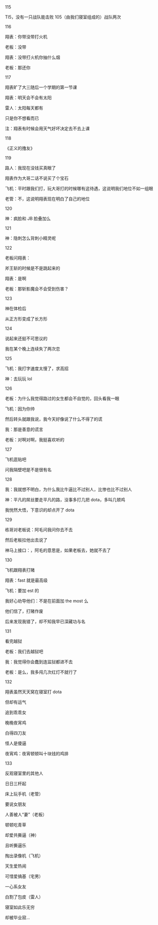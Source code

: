 115

TI5，没有一只战队能击败 105（由我们寝室组成的）战队两次

116

翔表：你带没带打火机

老板：没带

翔表：没带打火机你抽什么烟

老板：那还你

117

翔表旷了大三随后一个学期的第一节课

翔表：明天会不会有太阳

雷人：太阳每天都有

只是你不想看而已

注：翔表有时候会用天气好坏决定去不去上课

118

《正义的撸友》

119

路人：我现在没钱买真眼了

翔表作为大哥二话不说买了个宝石

飞机：平时跟我们打，玩大哥打的时候哪有这待遇，这说明我们地位不如一组眼

老管：不，这说明翔表现在明白了自己的地位

120

神：疯脸和 JB 脸叠加么

121

神：隐刺怎么背刺小精灵呢

122

老板问翔表：

斧王斩的时候是不是跳起来的

翔表：是啊

老板：那斩影魔会不会受到伤害？

123

神在体检后

从正方形变成了长方形

124

说起来还挺不可思议的

我在某个晚上连续失了两次恋

125

飞机：我打字速度太慢了，求高招

神：去玩玩 lol

126

老板：为什么我觉得路过的女生都会不自觉的，回头看我一眼

飞机：因为你帅

然后转头就跟我说，我今天好像说了什么不得了的谎

我：那是善意的谎言

老板：对啊对啊，我挺喜欢听的

127

飞机逛贴吧

问我隔壁吧是不是很有名

128

我：我就想不明白，为什么我比牛逼比不过别人，比惨也比不过别人

神：平凡的屌丝要走平凡的路，没事多打几把 dota，多叫几顿鸡

我恍然大悟，下意识的却点开了 dota

129

栋哥对老板说：阿毛问我问你去不去

然后老板拉他出去说了

神马上接口：，阿毛的意思是，如果老板去，她就不去了

130

飞机跟翔表打赌

翔表：fast 就是最高级

飞机：要加 est 的

我好心劝导他们：不是在前面加 the most 么

他们信了，打赌作废

后来发现我错了，却不知我早已深藏功与名

131

看完越狱

老板：我们去越狱吧

我：我觉得你会蠢到连监狱都进不去

老板：是么，我多闯几次红灯不就行了

132

翔表虽然天天窝在寝室打 dota

但却有运气

追到乖乖女

晚晚夜宵鸡

白得四刀友

怪人是傻逼

夜宵鸡：夜宵顿顿叫十块钱的鸡排

133

反观寝室里的其他人

日日三杆起

床上玩手机（老管）

要说女朋友

人善被人“妻”（老板）

顿顿吃青草

却爱共撕逼（神）

且听撕逼乐

掏出录像机（飞机）

天生爱热闹

可惜爱搞基（宅男）

一心系女友

白割了包皮（雷人）

寝室如此乐无穷

却被毕业寂...
